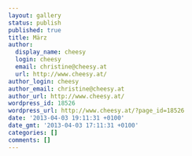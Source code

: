 ```yaml
---
layout: gallery
status: publish
published: true
title: März
author:
  display_name: cheesy
  login: cheesy
  email: christine@cheesy.at
  url: http://www.cheesy.at/
author_login: cheesy
author_email: christine@cheesy.at
author_url: http://www.cheesy.at/
wordpress_id: 18526
wordpress_url: http://www.cheesy.at/?page_id=18526
date: '2013-04-03 19:11:31 +0100'
date_gmt: '2013-04-03 17:11:31 +0100'
categories: []
comments: []
---
```

